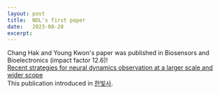 ```yaml
---
layout: post
title:  NDL's first paper
date:   2023-08-28
excerpt:
---
```

Chang Hak and Young Kwon's paper was published in Biosensors and Bioelectronics (impact factor 12.6)!<br>
<a href="https://doi.org/10.1016/j.bios.2023.115638"> Recent strategies for neural dynamics observation at a larger scale and wider scope </a> <br>
This publication introduced in <a href="https://www.ibric.org/bric/hanbitsa/treatise.do?mode=treatise-view&id=90666&authorId=43280#!/list"> 한빛사</a>.
